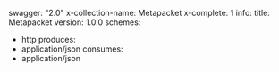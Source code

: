 swagger: "2.0"
x-collection-name: Metapacket
x-complete: 1
info:
  title: Metapacket
  version: 1.0.0
schemes:
- http
produces:
- application/json
consumes:
- application/json